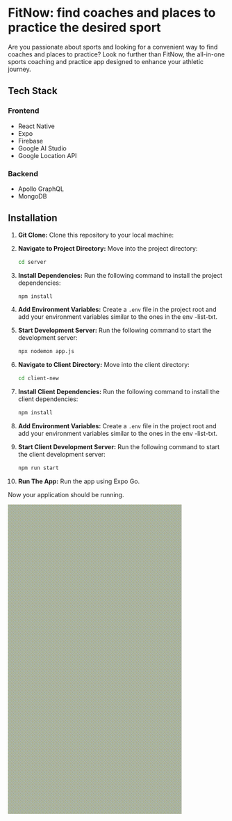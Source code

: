 # FitNow: find coaches and places to practice the desired sport

Are you passionate about sports and looking for a convenient way to find coaches and places to practice? Look no further than FitNow, the all-in-one sports coaching and practice app designed to enhance your athletic journey.

## Tech Stack

### Frontend

- React Native
- Expo
- Firebase
- Google AI Studio
- Google Location API

### Backend

- Apollo GraphQL
- MongoDB

## Installation

1. **Git Clone:** Clone this repository to your local machine:

2. **Navigate to Project Directory:** Move into the project directory:

   ```bash
   cd server
   ```

3. **Install Dependencies:** Run the following command to install the project dependencies:

   ```bash
   npm install
   ```

4. **Add Environment Variables:** Create a `.env` file in the project root and add your environment variables similar to the ones in the env -list-txt.

5. **Start Development Server:** Run the following command to start the development server:

   ```bash
   npx nodemon app.js
   ```

6. **Navigate to Client Directory:** Move into the client directory:

   ```bash
   cd client-new
   ```

7. **Install Client Dependencies:** Run the following command to install the client dependencies:

   ```bash
   npm install
   ```

8. **Add Environment Variables:** Create a `.env` file in the project root and add your environment variables similar to the ones in the env -list-txt.

9. **Start Client Development Server:** Run the following command to start the client development server:

   ```bash
   npm run start
   ```

10. **Run The App:** Run the app using Expo Go.

Now your application should be running.

![FitNow](asset/fitnow.gif)
